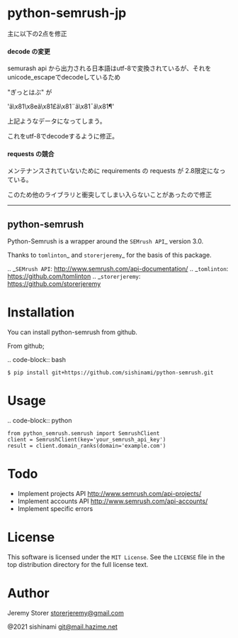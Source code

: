 # python-semrush-jp

主に以下の2点を修正

#### decode の変更

semurash api から出力される日本語はutf-8で変換されているが、それをunicode_escapeでdecodeしているため

"ぎっとはぶ" が

'ã\x81\x8eã\x81£ã\x81¨ã\x81¯ã\x81¶'

上記ようなデータになってしまう。

これをutf-8でdecodeするように修正。


#### requests の競合

メンテナンスされていないために requirements の requests が 2.8限定になっている。

このため他のライブラリと衝突してしまい入らないことがあったので修正



---

python-semrush
---

Python-Semrush is a wrapper around the `SEMrush API`_ version 3.0.

Thanks to `tomlinton`_ and `storerjeremy`_ for the basis of this package.

.. _`SEMrush API`: http://www.semrush.com/api-documentation/
.. _`tomlinton`: https://github.com/tomlinton
.. _`storerjeremy`: https://github.com/storerjeremy

Installation
============

You can install python-semrush from github.

From github;

.. code-block:: bash

    $ pip install git+https://github.com/sishinami/python-semrush.git

Usage
=====
.. code-block:: python

    from python_semrush.semrush import SemrushClient
    client = SemrushClient(key='your_semrush_api_key')
    result = client.domain_ranks(domain='example.com')

Todo
====

- Implement projects API http://www.semrush.com/api-projects/
- Implement accounts API http://www.semrush.com/api-accounts/
- Implement specific errors

License
=======

This software is licensed under the `MIT License`. See the ``LICENSE``
file in the top distribution directory for the full license text.


Author
======

Jeremy Storer <storerjeremy@gmail.com>

@2021 sishinami <git@mail.hazime.net>
